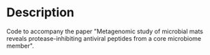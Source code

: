 # Description

Code to accompany the paper "Metagenomic study of microbial mats reveals protease-inhibiting antiviral peptides from a core microbiome member".
